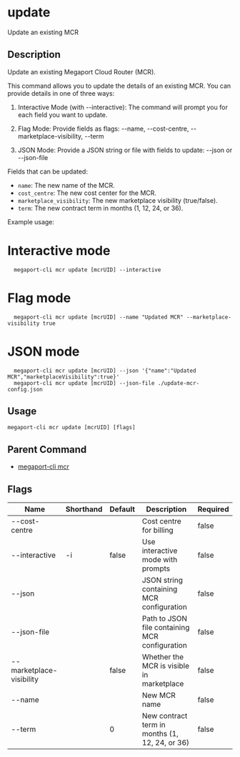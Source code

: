 # update

Update an existing MCR

## Description

Update an existing Megaport Cloud Router (MCR).

This command allows you to update the details of an existing MCR.
You can provide details in one of three ways:

1. Interactive Mode (with --interactive):
   The command will prompt you for each field you want to update.

2. Flag Mode:
   Provide fields as flags:
   --name, --cost-centre, --marketplace-visibility, --term

3. JSON Mode:
   Provide a JSON string or file with fields to update:
   --json <json-string> or --json-file <path>

Fields that can be updated:
- `name`: The new name of the MCR.
- `cost_centre`: The new cost center for the MCR.
- `marketplace_visibility`: The new marketplace visibility (true/false).
- `term`: The new contract term in months (1, 12, 24, or 36).

Example usage:

  # Interactive mode
```
  megaport-cli mcr update [mcrUID] --interactive
```

  # Flag mode
```
  megaport-cli mcr update [mcrUID] --name "Updated MCR" --marketplace-visibility true
```

  # JSON mode
```
  megaport-cli mcr update [mcrUID] --json '{"name":"Updated MCR","marketplaceVisibility":true}'
  megaport-cli mcr update [mcrUID] --json-file ./update-mcr-config.json
```



## Usage

```
megaport-cli mcr update [mcrUID] [flags]
```



## Parent Command

* [megaport-cli mcr](megaport-cli_mcr.md)




## Flags

| Name | Shorthand | Default | Description | Required |
|------|-----------|---------|-------------|----------|
| --cost-centre |  |  | Cost centre for billing | false |
| --interactive | -i | false | Use interactive mode with prompts | false |
| --json |  |  | JSON string containing MCR configuration | false |
| --json-file |  |  | Path to JSON file containing MCR configuration | false |
| --marketplace-visibility |  | false | Whether the MCR is visible in marketplace | false |
| --name |  |  | New MCR name | false |
| --term |  | 0 | New contract term in months (1, 12, 24, or 36) | false |



